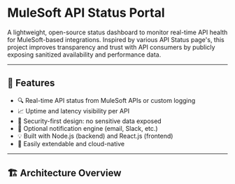 
# MuleSoft API Status Portal

A lightweight, open-source status dashboard to monitor real-time API health for MuleSoft-based integrations. Inspired by various API Status page's, this project improves transparency and trust with API consumers by publicly exposing sanitized availability and performance data.

---

## 🌟 Features

- 🔍 Real-time API status from MuleSoft APIs or custom logging
- 📈 Uptime and latency visibility per API
- 🔐 Security-first design: no sensitive data exposed
- 📢 Optional notification engine (email, Slack, etc.)
- 💡 Built with Node.js (backend) and React.js (frontend)
- 🧩 Easily extendable and cloud-native

---

## 🏗️ Architecture Overview

